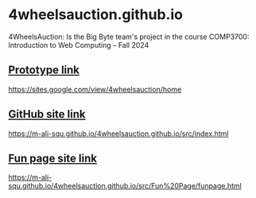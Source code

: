 # 4wheelsauction.github.io
4WheelsAuction: Is the Big Byte team's project in the course COMP3700: Introduction to Web Computing – Fall 2024

## [Prototype link]([https://pages.github.com/](https://sites.google.com/view/4wheelsauction/home))
https://sites.google.com/view/4wheelsauction/home

## [GitHub site link]([https://pages.github.com/](https://m-ali-squ.github.io/4wheelsauction.github.io/src/index.html))
https://m-ali-squ.github.io/4wheelsauction.github.io/src/index.html

## [Fun page site link]([https://m-ali-squ.github.io/4wheelsauction.github.io/src/Fun%20Page/funpagehtml](https://m-ali-squ.github.io/4wheelsauction.github.io/src/Fun%20Page/funpage.html))
https://m-ali-squ.github.io/4wheelsauction.github.io/src/Fun%20Page/funpage.html
